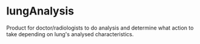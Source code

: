 # lungAnalysis
Product for doctor/radiologists to do analysis and determine what action to take depending on lung's analysed characteristics.
